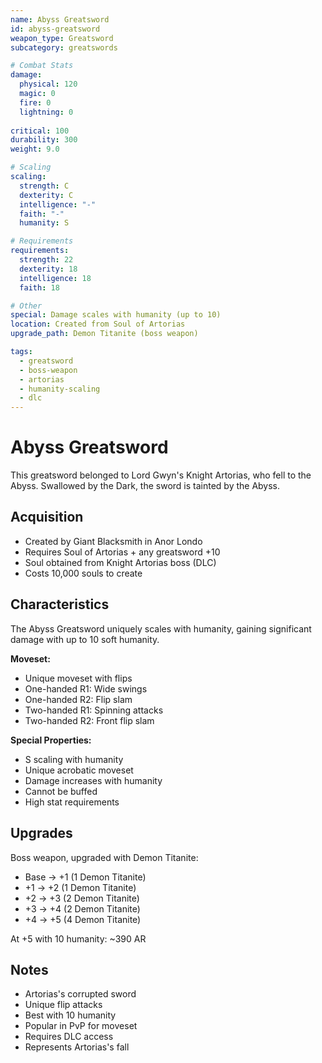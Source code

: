 ```yaml
---
name: Abyss Greatsword
id: abyss-greatsword
weapon_type: Greatsword
subcategory: greatswords

# Combat Stats
damage:
  physical: 120
  magic: 0
  fire: 0
  lightning: 0
  
critical: 100
durability: 300
weight: 9.0

# Scaling
scaling:
  strength: C
  dexterity: C
  intelligence: "-"
  faith: "-"
  humanity: S

# Requirements
requirements:
  strength: 22
  dexterity: 18
  intelligence: 18
  faith: 18

# Other
special: Damage scales with humanity (up to 10)
location: Created from Soul of Artorias
upgrade_path: Demon Titanite (boss weapon)

tags:
  - greatsword
  - boss-weapon
  - artorias
  - humanity-scaling
  - dlc
---
```


# Abyss Greatsword

This greatsword belonged to Lord Gwyn's Knight Artorias, who fell to the Abyss. Swallowed by the Dark, the sword is tainted by the Abyss.

## Acquisition
- Created by Giant Blacksmith in Anor Londo
- Requires Soul of Artorias + any greatsword +10
- Soul obtained from Knight Artorias boss (DLC)
- Costs 10,000 souls to create

## Characteristics
The Abyss Greatsword uniquely scales with humanity, gaining significant damage with up to 10 soft humanity.

**Moveset:**
- Unique moveset with flips
- One-handed R1: Wide swings
- One-handed R2: Flip slam
- Two-handed R1: Spinning attacks
- Two-handed R2: Front flip slam

**Special Properties:**
- S scaling with humanity
- Unique acrobatic moveset
- Damage increases with humanity
- Cannot be buffed
- High stat requirements

## Upgrades
Boss weapon, upgraded with Demon Titanite:
- Base → +1 (1 Demon Titanite)
- +1 → +2 (1 Demon Titanite)
- +2 → +3 (2 Demon Titanite)
- +3 → +4 (2 Demon Titanite)
- +4 → +5 (4 Demon Titanite)

At +5 with 10 humanity: ~390 AR

## Notes
- Artorias's corrupted sword
- Unique flip attacks
- Best with 10 humanity
- Popular in PvP for moveset
- Requires DLC access
- Represents Artorias's fall